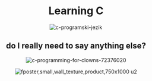 <div align="center">

# Learning C

![c-programski-jezik](https://user-images.githubusercontent.com/55017307/100382839-79772100-301c-11eb-88c9-ca7d32cedef7.jpg)

## do I really need to say anything else?

![c-programming-for-clowns-72376020](https://user-images.githubusercontent.com/55017307/100768342-13631300-33fb-11eb-9326-b5ef701d01ac.png)


![fposter,small,wall_texture,product,750x1000 u2](https://user-images.githubusercontent.com/55017307/100382813-6b290500-301c-11eb-867f-8c739a6f31a5.jpg)



</div>
